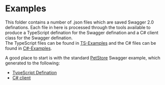 # Examples

This folder contains a number of .json files which are saved Swagger 2.0 definations. Each file in here is processed through the tools available to produce a TypeScript defination for the Swagger defination and a C# client class for the Swagger defination.  
The TypeScript files can be found in [TS-Examples](TS-Examples) and the C# files can be found in [C#-Examples](C#-Examples).

A good place to start is with the standard [PetStore](petstore.json) Swagger example, which generated to the following:  
- [TypeScript Defination](TS-Examples/petstore.ts)  
- [C# client](C#-Examples/petstore.cs)  